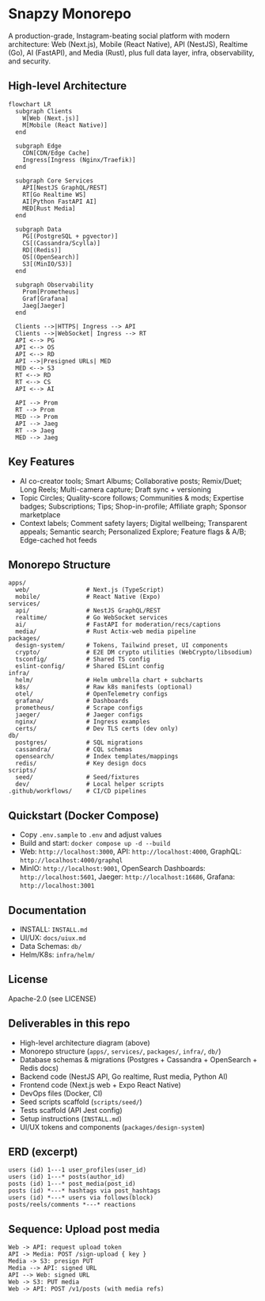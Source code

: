 # Snapzy Monorepo

A production-grade, Instagram-beating social platform with modern architecture: Web (Next.js), Mobile (React Native), API (NestJS), Realtime (Go), AI (FastAPI), and Media (Rust), plus full data layer, infra, observability, and security.

## High-level Architecture
```mermaid
flowchart LR
  subgraph Clients
    W[Web (Next.js)]
    M[Mobile (React Native)]
  end

  subgraph Edge
    CDN[CDN/Edge Cache]
    Ingress[Ingress (Nginx/Traefik)]
  end

  subgraph Core Services
    API[NestJS GraphQL/REST]
    RT[Go Realtime WS]
    AI[Python FastAPI AI]
    MED[Rust Media]
  end

  subgraph Data
    PG[(PostgreSQL + pgvector)]
    CS[(Cassandra/Scylla)]
    RD[(Redis)]
    OS[(OpenSearch)]
    S3[(MinIO/S3)]
  end

  subgraph Observability
    Prom[Prometheus]
    Graf[Grafana]
    Jaeg[Jaeger]
  end

  Clients -->|HTTPS| Ingress --> API
  Clients -->|WebSocket| Ingress --> RT
  API <--> PG
  API <--> OS
  API <--> RD
  API -->|Presigned URLs| MED
  MED <--> S3
  RT <--> RD
  RT <--> CS
  API <--> AI

  API --> Prom
  RT --> Prom
  MED --> Prom
  API --> Jaeg
  RT --> Jaeg
  MED --> Jaeg
```

## Key Features
- AI co-creator tools; Smart Albums; Collaborative posts; Remix/Duet; Long Reels; Multi-camera capture; Draft sync + versioning
- Topic Circles; Quality-score follows; Communities & mods; Expertise badges; Subscriptions; Tips; Shop-in-profile; Affiliate graph; Sponsor marketplace
- Context labels; Comment safety layers; Digital wellbeing; Transparent appeals; Semantic search; Personalized Explore; Feature flags & A/B; Edge-cached hot feeds

## Monorepo Structure
```
apps/
  web/                # Next.js (TypeScript)
  mobile/             # React Native (Expo)
services/
  api/                # NestJS GraphQL/REST
  realtime/           # Go WebSocket services
  ai/                 # FastAPI for moderation/recs/captions
  media/              # Rust Actix-web media pipeline
packages/
  design-system/      # Tokens, Tailwind preset, UI components
  crypto/             # E2E DM crypto utilities (WebCrypto/libsodium)
  tsconfig/           # Shared TS config
  eslint-config/      # Shared ESLint config
infra/
  helm/               # Helm umbrella chart + subcharts
  k8s/                # Raw k8s manifests (optional)
  otel/               # OpenTelemetry configs
  grafana/            # Dashboards
  prometheus/         # Scrape configs
  jaeger/             # Jaeger configs
  nginx/              # Ingress examples
  certs/              # Dev TLS certs (dev only)
db/
  postgres/           # SQL migrations
  cassandra/          # CQL schemas
  opensearch/         # Index templates/mappings
  redis/              # Key design docs
scripts/
  seed/               # Seed/fixtures
  dev/                # Local helper scripts
.github/workflows/    # CI/CD pipelines
```

## Quickstart (Docker Compose)
- Copy `.env.sample` to `.env` and adjust values
- Build and start: `docker compose up -d --build`
- Web: `http://localhost:3000`, API: `http://localhost:4000`, GraphQL: `http://localhost:4000/graphql`
- MinIO: `http://localhost:9001`, OpenSearch Dashboards: `http://localhost:5601`, Jaeger: `http://localhost:16686`, Grafana: `http://localhost:3001`

## Documentation
- INSTALL: `INSTALL.md`
- UI/UX: `docs/uiux.md`
- Data Schemas: `db/`
- Helm/K8s: `infra/helm/`

## License
Apache-2.0 (see LICENSE)

## Deliverables in this repo
- High-level architecture diagram (above)
- Monorepo structure (`apps/`, `services/`, `packages/`, `infra/`, `db/`)
- Database schemas & migrations (Postgres + Cassandra + OpenSearch + Redis docs)
- Backend code (NestJS API, Go realtime, Rust media, Python AI)
- Frontend code (Next.js web + Expo React Native)
- DevOps files (Docker, CI)
- Seed scripts scaffold (`scripts/seed/`)
- Tests scaffold (API Jest config)
- Setup instructions (`INSTALL.md`)
- UI/UX tokens and components (`packages/design-system`)

## ERD (excerpt)
```
users (id) 1---1 user_profiles(user_id)
users (id) 1---* posts(author_id)
posts (id) 1---* post_media(post_id)
posts (id) *---* hashtags via post_hashtags
users (id) *---* users via follows(block)
posts/reels/comments *---* reactions
```

## Sequence: Upload post media
```
Web -> API: request upload token
API -> Media: POST /sign-upload { key }
Media -> S3: presign PUT
Media --> API: signed URL
API --> Web: signed URL
Web -> S3: PUT media
Web -> API: POST /v1/posts (with media refs)
```